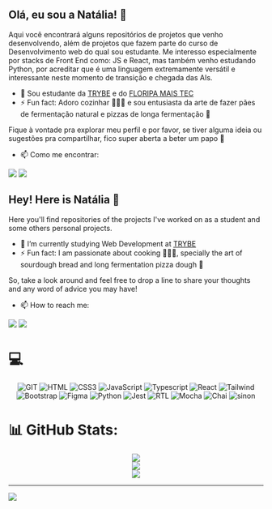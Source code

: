## Olá, eu sou a Natália! 👋

Aqui você encontrará alguns repositórios de projetos que venho desenvolvendo, além de projetos que fazem parte do 
curso de Desenvolvimento web do qual sou estudante.
Me interesso especialmente por stacks de Front End como: JS e React, mas também venho estudando Python, por acreditar que é uma linguagem extremamente versátil 
e interessante neste momento de transição e chegada das AIs.

- 🔭 Sou estudante da [TRYBE](https://www.betrybe.com/) e do [FLORIPA MAIS TEC](https://floripamaistec.pmf.sc.gov.br/)
- ⚡ Fun fact: Adoro cozinhar 🧑🏾‍🍳 e sou entusiasta da arte de fazer pães de fermentação natural e pizzas de longa fermentação 🍕

Fique à vontade pra explorar meu perfil e por favor, se tiver alguma ideia ou sugestões pra compartilhar, fico super aberta
a beter um papo 🙂

- 📫 Como me encontrar:
<div>
<a href = "mailto:nataliaribeiro.dev@gmail.com"><img loading="lazy" src="https://img.shields.io/badge/Gmail-D14836?style=for-the-badge&logo=gmail&logoColor=white" target="_blank"></a>
<a href="https://www.linkedin.com/in/dev-natalia-ribeiro/" target="_blank"><img loading="lazy" src="https://img.shields.io/badge/-LinkedIn-%230077B5?style=for-the-badge&logo=linkedin&logoColor=white" target="_blank"></a>   
</div>
  
## Hey! Here is Natália 👋 

Here you'll find repositories of the projects I've worked on as a student and some 
others personal projects.

- 🔭 I’m currently studying Web Development at [TRYBE](https://www.betrybe.com/)
- ⚡ Fun fact: I am passionate about cooking 🧑🏾‍🍳, specially the art of sourdough bread and long fermentation pizza dough 🍕

So, take a look around and feel free to drop a line to share your thoughts and any word of advice you may have!

- 📫 How to reach me:
  
<div>
<a href = "mailto:nataliaribeiro.dev@gmail.com"><img loading="lazy" src="https://img.shields.io/badge/Gmail-D14836?style=for-the-badge&logo=gmail&logoColor=white" target="_blank"></a>
<a href="https://www.linkedin.com/in/dev-natalia-ribeiro/" target="_blank"><img loading="lazy" src="https://img.shields.io/badge/-LinkedIn-%230077B5?style=for-the-badge&logo=linkedin&logoColor=white" target="_blank"></a>   
</div>


# 💻 

<div align="center">

![GIT](https://img.shields.io/badge/GIT-E44C30?style=flat&logo=git&logoColor=white) 
![HTML](https://img.shields.io/badge/html-%23E34F26.svg?style=flat&logo=html5&logoColor=white)
![CSS3](https://img.shields.io/badge/css3-%231572B6.svg?style=flat&logo=css3&logoColor=white) 
![JavaScript](https://img.shields.io/badge/javascript-%23323330.svg?style=flat&logo=javascript&logoColor=%23F7DF1E) 
![Typescript](https://img.shields.io/badge/TypeScript-007ACC?style=flat&logo=typescript&logoColor=white) 
![React](https://img.shields.io/badge/React-20232A?logo=react&logoColor=61DAFB)
![Tailwind](https://img.shields.io/badge/Tailwind_CSS-38B2AC?logo=tailwind-css&logoColor=white)
![Bootstrap](https://img.shields.io/badge/Bootstrap-563D7C?logo=bootstrap&logoColor=white)
![Figma](https://img.shields.io/badge/figma-%23F24E1E.svg?style=flat&logo=figma&logoColor=white) 
![Python](https://img.shields.io/badge/Python-3776AB?style=flat&logo=python&logoColor=white) 
![Jest](https://img.shields.io/badge/Jest-323330?logo=Jest&logoColor=white)
![RTL](https://img.shields.io/badge/testing%20library-323330?logo=testing-library&logoColor=red)
![Mocha](https://img.shields.io/badge/mocha.js-323330?logo=mocha&logoColor=Brown)
![Chai](https://img.shields.io/badge/chai.js-323330?logo=chai&logoColor=red)
![sinon](https://img.shields.io/badge/sinon.js-323330?logo=sinon)

</div>
  
# 📊 GitHub Stats:

<div align="center">

![](https://github-readme-stats.vercel.app/api?username=nataliaribeiro-dev&show_icons=true&theme=radical&hide_border=false&include_all_commits=true&count_private=false)<br/>
![](https://github-readme-streak-stats.herokuapp.com/?user=nataliaribeiro-dev&theme=radical&hide_border=false)<br/>
![](https://github-readme-stats.vercel.app/api/top-langs/?username=nataliaribeiro-dev&theme=radical&hide_border=false&include_all_commits=true&count_private=false&layout=compact)

</div>
  
---
[![](https://visitcount.itsvg.in/api?id=nataliaribeiro-dev&icon=0&color=0)](https://visitcount.itsvg.in)

<!-- Proudly created with GPRM ( https://gprm.itsvg.in ) -->

<!--
**nataliaribeiro-dev/nataliaribeiro-dev** is a ✨ _special_ ✨ repository because its `README.md` (this file) appears on your GitHub profile.

Here are some ideas to get you started:

- 🔭 I’m currently working on ...
- 🌱 I’m currently learning ...
- 👯 I’m looking to collaborate on ...
- 🤔 I’m looking for help with ...
- 💬 Ask me about ...
- 📫 How to reach me: ...
- 😄 Pronouns: ...
- ⚡ Fun fact: ...
-->
